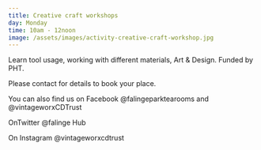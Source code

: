 ```yaml
---
title: Creative craft workshops
day: Monday
time: 10am - 12noon
image: /assets/images/activity-creative-craft-workshop.jpg
---
```

Learn tool usage, working with different materials, Art & Design. Funded by PHT.

Please contact for details to book your place.

You can also find us on Facebook @falingeparktearooms and @vintageworxCDTrust

OnTwitter @falinge Hub

On Instagram @vintageworxcdtrust
